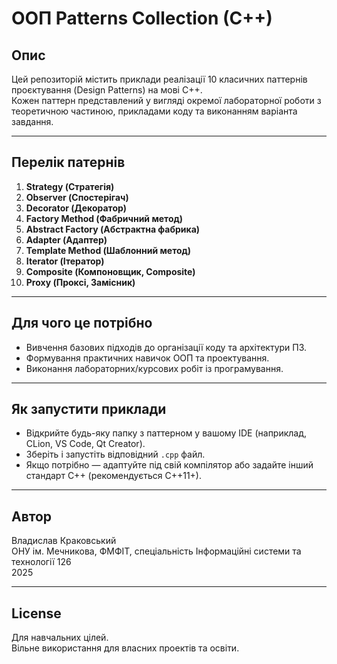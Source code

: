 # ООП Patterns Collection (C++)

## Опис

Цей репозиторій містить приклади реалізації 10 класичних паттернів проєктування (Design Patterns) на мові C++.  
Кожен паттерн представлений у вигляді окремої лабораторної роботи з теоретичною частиною, прикладами коду та виконанням варіанта завдання.

---

## Перелік патернів

1. **Strategy (Стратегія)**
2. **Observer (Спостерігач)**
3. **Decorator (Декоратор)**
4. **Factory Method (Фабричний метод)**
5. **Abstract Factory (Абстрактна фабрика)**
6. **Adapter (Адаптер)**
7. **Template Method (Шаблонний метод)**
8. **Iterator (Ітератор)**
9. **Composite (Компоновщик, Composite)**
10. **Proxy (Проксі, Замісник)**

---

## Для чого це потрібно

- Вивчення базових підходів до організації коду та архітектури ПЗ.
- Формування практичних навичок ООП та проектування.
- Виконання лабораторних/курсових робіт із програмування.

---

## Як запустити приклади

- Відкрийте будь-яку папку з паттерном у вашому IDE (наприклад, CLion, VS Code, Qt Creator).
- Зберіть і запустіть відповідний `.cpp` файл.
- Якщо потрібно — адаптуйте під свій компілятор або задайте інший стандарт C++ (рекомендується C++11+).

---

## Автор

Владислав Краковський  
ОНУ ім. Мечникова, ФМФІТ, спеціальність Інформаційні системи та технології 126  
2025

---

## License

Для навчальних цілей.  
Вільне використання для власних проектів та освіти.
